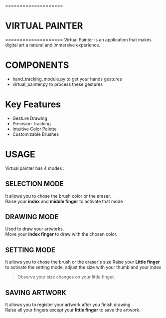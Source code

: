 ====================
# VIRTUAL PAINTER
====================
Virtual Painter is an application that makes digital art a natural and immersive experience.

# COMPONENTS
- hand_tracking_module.py to get your hands gestures
- virtual_painter.py to process these gestures


# Key Features
- Gesture Drawing
- Precision Tracking
- Intuitive Color Palette
- Customizable Brushes

# USAGE
Virtual painter has 4 modes :

## SELECTION MODE
It allows you to chose the brush color or the eraser.  
Raise your **index** and **middle finger** to activate that mode

## DRAWING MODE
Used to draw your artworks.  
Move your **index finger** to draw with the chosen color.

## SETTING MODE
It allows you to chose the brush or the eraser's size
Raise your **Little finger** to activate the setting mode, adjust the size with your thumb and your index
> Observe your size changes on your little finger.

## SAVING ARTWORK
It allows you to register your artwork after you finish drawing.  
Raise all your fingers except your **little finger** to save the artwork.  